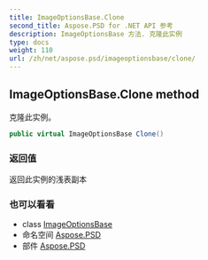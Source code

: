 ```yaml
---
title: ImageOptionsBase.Clone
second_title: Aspose.PSD for .NET API 参考
description: ImageOptionsBase 方法. 克隆此实例
type: docs
weight: 110
url: /zh/net/aspose.psd/imageoptionsbase/clone/
---
```

## ImageOptionsBase.Clone method

克隆此实例。

```csharp
public virtual ImageOptionsBase Clone()
```

### 返回值

返回此实例的浅表副本

### 也可以看看

* class [ImageOptionsBase](../)
* 命名空间 [Aspose.PSD](../../imageoptionsbase/)
* 部件 [Aspose.PSD](../../../)


